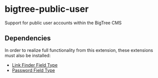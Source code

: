 # bigtree-public-user
Support for public user accounts within the BigTree CMS

## Dependencies
In order to realize full functionality from this extension, these extensions must also be installed:
* [Link Finder Field Type](https://github.com/Fastspot/bigtree-link-finder-field-type)
* [Password Field Type](https://github.com/MindscapeSolutions/bigtree-password-field-type)

